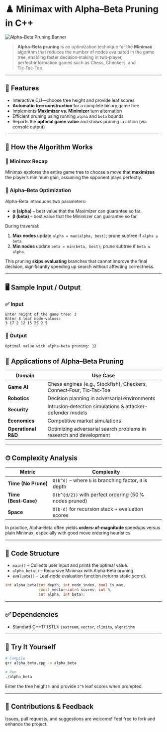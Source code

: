 # ♟️ Minimax with Alpha–Beta Pruning in C++

![Alpha–Beta Pruning Banner](https://upload.wikimedia.org/wikipedia/commons/9/97/Alpha-beta_pruning.svg)

> **Alpha–Beta pruning** is an optimization technique for the **Minimax** algorithm that reduces the number of nodes evaluated in the game tree, enabling faster decision‑making in two‑player, perfect‑information games such as Chess, Checkers, and Tic‑Tac‑Toe.

---

## 📌 Features

* Interactive CLI—choose tree height and provide leaf scores
* **Automatic tree construction** for a complete binary game tree
* Implements **Maximizer vs. Minimizer** turn alternation
* Efficient pruning using running `alpha` and `beta` bounds
* Reports the **optimal game value** and shows pruning in action (via console output)

---

## 🔧 How the Algorithm Works

### 🧠 Minimax Recap

Minimax explores the entire game tree to choose a move that **maximizes** the player’s minimum gain, assuming the opponent plays perfectly.

### 🚀 Alpha–Beta Optimization

Alpha–Beta introduces two parameters:

* **α (alpha)** – best value that the Maximizer can guarantee so far.
* **β (beta)** – best value that the Minimizer can guarantee so far.

During traversal:

1. **Max nodes** update `alpha = max(alpha, best)`; prune subtree if `alpha ≥ beta`.
2. **Min nodes** update `beta = min(beta, best)`; prune subtree if `beta ≤ alpha`.

This pruning **skips evaluating** branches that cannot improve the final decision, significantly speeding up search without affecting correctness.

---

## 🖥 Sample Input / Output

### ✅ Input

```
Enter height of the game tree: 3
Enter 8 leaf node values:
3 17 2 12 15 25 2 5
```

### 🔽 Output

```
Optimal value with alpha-beta pruning: 12
```


## 🚀 Applications of Alpha–Beta Pruning

| Domain               | Use Case                                                             |
| -------------------- | -------------------------------------------------------------------- |
| **Game AI**          | Chess engines (e.g., Stockfish), Checkers, Connect‑Four, Tic‑Tac‑Toe |
| **Robotics**         | Decision planning in adversarial environments                        |
| **Security**         | Intrusion‑detection simulations & attacker–defender models           |
| **Economics**        | Competitive market simulations                                       |
| **Operational R\&D** | Optimizing adversarial search problems in research and development   |

---

## ⏱ Complexity Analysis

| Metric               | Complexity                                             |
| -------------------- | ------------------------------------------------------ |
| **Time (No Prune)**  | `O(b^d)` – where `b` is branching factor, `d` is depth |
| **Time (Best‑Case)** | `O(b^{d/2})` with perfect ordering (50 % nodes pruned) |
| **Space**            | `O(b·d)` for recursion stack + evaluation scores       |

In practice, Alpha–Beta often yields **orders‑of‑magnitude** speedups versus plain Minimax, especially with good move ordering heuristics.

---

## 📄 Code Structure

* `main()` – Collects user input and prints the optimal value.
* `alpha_beta()` – Recursive Minimax with Alpha‑Beta pruning.
* `evaluate()` – Leaf‑node evaluation function (returns static score).

```cpp
int alpha_beta(int depth, int node_index, bool is_max,
               const vector<int>& scores, int h,
               int alpha, int beta);
```

---

## ✅ Dependencies

* Standard C++17 (STL): `iostream`, `vector`, `climits`, `algorithm`

---

## 🧪 Try It Yourself

```bash
# Compile
g++ alpha_beta.cpp -o alpha_beta

# Run
./alpha_beta
```

Enter the tree height `h` and provide `2^h` leaf scores when prompted.

---

## 🙌 Contributions & Feedback

Issues, pull requests, and suggestions are welcome! Feel free to fork and enhance the project.
